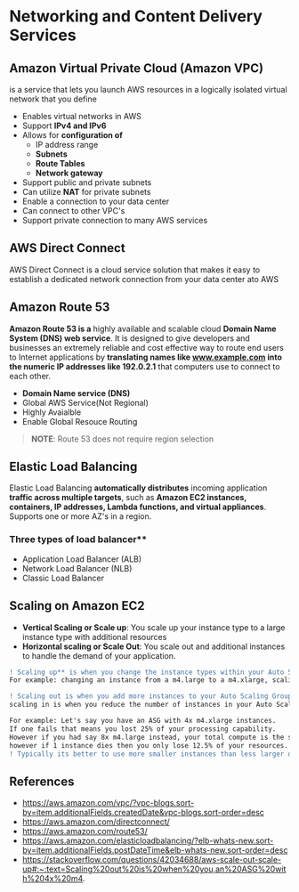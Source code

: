 # Networking and Content Delivery Services

## Amazon Virtual Private Cloud (Amazon VPC)
is a service that lets you launch AWS resources in a logically isolated virtual network that you define
* Enables virtual networks in AWS
* Support **IPv4 and IPv6**
* Allows for **configuration of**
  * IP address range
  * **Subnets**
  * **Route Tables**
  * **Network gateway**
* Support public and private subnets
* Can utilize **NAT** for private subnets
* Enable a connection to your data center
* Can connect to other VPC's
* Support private connection to many AWS services
## AWS Direct Connect
AWS Direct Connect is a cloud service solution that makes it easy to establish a dedicated network connection from your data center ato AWS

## Amazon Route 53
**Amazon Route 53 is a** highly available and scalable cloud **Domain Name System (DNS) web service**. It is designed to give developers and businesses an extremely reliable and cost effective way to route end users to Internet applications by **translating names like www.example.com into the numeric IP addresses like 192.0.2.1** that computers use to connect to each other. 
* **Domain Name service (DNS)**
* Global AWS Service(Not Regional)
* Highly Avaialble
* Enable Global Resouce Routing
> **NOTE**: Route 53 does not require region selection
## Elastic Load Balancing
Elastic Load Balancing **automatically distributes** incoming application **traffic across multiple targets**, such as **Amazon EC2 instances, containers, IP addresses, Lambda functions, and virtual appliances**. Supports one or more AZ's in a region.
### Three types of load balancer**
* Application Load Balancer (ALB)
* Network Load Balancer (NLB)
* Classic Load Balancer
## Scaling on Amazon EC2
* **Vertical Scaling or Scale up**:  You scale up your instance type to a large instance type with additional resources
* **Horizontal scaling or Scale Out**: You scale out and additional instances to handle the demand of your application.

```diff
! Scaling up** is when you change the instance types within your Auto Scaling Group to a higher type. 
For example: changing an instance from a m4.large to a m4.xlarge, scaling down is to do the reverse.

! Scaling out is when you add more instances to your Auto Scaling Group and 
scaling in is when you reduce the number of instances in your Auto Scaling Group.

For example: Let's say you have an ASG with 4x m4.xlarge instances. 
If one fails that means you lost 25% of your processing capability.
However if you had say 8x m4.large instead, your total compute is the same as 4x m4.xlarge
however if 1 instance dies then you only lose 12.5% of your resources.
! Typically its better to use more smaller instances than less larger ones.
```

## References
* https://aws.amazon.com/vpc/?vpc-blogs.sort-by=item.additionalFields.createdDate&vpc-blogs.sort-order=desc
* https://aws.amazon.com/directconnect/
* https://aws.amazon.com/route53/
* https://aws.amazon.com/elasticloadbalancing/?elb-whats-new.sort-by=item.additionalFields.postDateTime&elb-whats-new.sort-order=desc
* https://stackoverflow.com/questions/42034688/aws-scale-out-scale-up#:~:text=Scaling%20out%20is%20when%20you,an%20ASG%20with%204x%20m4.
